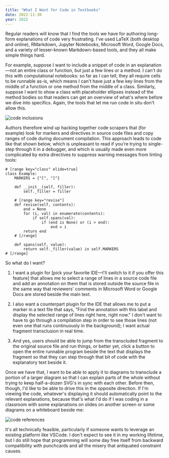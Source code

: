 ```yaml
---
title: "What I Want for Code in Textbooks"
date: 2022-11-30
year: 2022
---
```


Regular readers will know that
I find the tools we have for authoring long-form explanations of code
very frustrating.
I've used LaTeX (both desktop and online), RMarkdown, Jupyter Notebooks, Microsoft Word, Google Docs,
and a variety of lesser-known Markdown-based tools,
and they all make simple things hard.

For example,
suppose I want to include a snippet of code in an explanation—not an entire class or function,
but just a few lines or a method.
I can't do this with computational notebooks:
so far as I can tell,
they all require cells to be runnable as-is,
which means I can't have just a few key lines from the middle of a function
or one method from the middle of a class.
Similarly,
suppose I want to show a class with placeholder ellipses instead of the method bodies
so that readers can get an overview of what's where
before we dive into specifics.
Again,
the tools that let me run code in situ don't allow this.

<img src="{{'/files/2022/code-inclusions.svg' | relative_url}}" alt="code inclusions" class="centered">

Authors therefore wind up hacking together code scrapers
that (for example) look for markers and directives in source code files
and copy ranges of code during document compilation.
This approach leads to code like that shown below,
which is unpleasant to read
if you're trying to single-step through it in a debugger,
and which is usually made even more complicated by extra directives
to suppress warning messages from linting tools:

```
# [range key="class" elide=true]
class Example:
    MARKERS = {"[", "]"}

    def __init__(self, filler):
        self._filler = filler

    # [range key="revise"]
    def revise(self, contents):
        end = None
        for (i, val) in enumerate(contents):
            if self.spans(val):
                if (end is None) or (i > end):
                    end = i
        return end
    # [/range]

    def spans(self, value):
        return self._filler(value) in self.MARKERS
# [/range]
```

So what do I want?

1.  I want a plugin for [pick your favorite IDE—I'll switch to it if you offer this feature]
    that allows me to select a range of lines in a source code file
    and add an annotation on them
    that is stored outside the source file
    in the same way that reviewers' comments in Microsoft Word or Google Docs
    are stored beside the main text.

2.  I also want a counterpart plugin for the IDE
    that allows me to put a marker in a text file that says,
    "Find the annotation with this label
    and display the selected range of lines right here, right now."
    I don't want to have to go through a compilation step in order to see those lines
    (not even one that runs continuously in the background);
    I want actual fragment transclusion in real time.

3.  And yes,
    users should be able to jump from the transcluded fragment
    to the original source file
    and run things,
    or better yet,
    click a button to open the entire runnable program
    beside the text that displays the fragment
    so that they can step through that bit of code
    with the explanatory text beside it.

Once we have that,
I want to be able to apply it to diagrams
to transclude a portion of a larger diagram
so that I can explain parts of the whole
without trying to keep half-a-dozen SVG's in sync with each other.
Before then,
though,
I'd like to be able to drive this in the opposite direction.
If I'm viewing the code,
whatever's displaying it should automatically point to the relevant explanations,
because that's what I'd do if I was coding in a classroom
with some explanations on slides on another screen
or some diagrams on a whiteboard beside me:

<img src="{{'/files/2022/code-references.svg' | relative_url}}" alt="code references" class="centered">

It's all technically feasible,
particularly if someone wants to leverage an existing platform like VSCode.
I don't expect to see it in my working lifetime,
but I do still hope that programming will some day free itself
from backward compatibility with punchcards
and all the misery that antiquated constraint causes.

